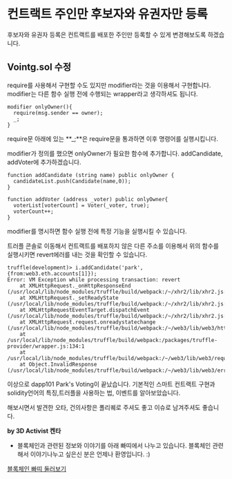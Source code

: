 # 컨트랙트 주인만 후보자와 유권자만 등록

후보자와 유권자 등록은 컨트랙트를 배포한 주인만 등록할 수 있게 변경해보도록 하겠습니다.

## Vointg.sol 수정

require를 사용해서 구현할 수도 있지만 modifier라는 것을 이용해서 구현합니다.
modifier는 다른 함수 실행 전에 수행되는 wrapper라고 생각하셔도 됩니다.


```
modifier onlyOwner(){
  require(msg.sender == owner);
  _;
}
```

require문 아래에 있는 **_;**은 require문을 통과하면 이후 명령어를 실행시킵니다.

modifier가 정의를 했으면 onlyOwner가 필요한 함수에 추가합니다. addCandidate, addVoter에 추가하겠습니다.

```
function addCandidate (string name) public onlyOwner {
  candidateList.push(Candidate(name,0));
}

function addVoter (address _voter) public onlyOwner{
  voterList[voterCount] = Voter(_voter, true);
  voterCount++;
}
```

modifier를 명시하면 함수 실행 전에 특정 기능을 실행시킬 수 있습니다.

트러플 콘솔로 이동해서 컨트랙트를 배포하지 않은 다른 주소를 이용해서 위의 함수를 실행시키면 revert에러를 내는 것을 확인할 수 있습니다.

```
truffle(development)> i.addCandidate('park',{from:web3.eth.accounts[1]});
Error: VM Exception while processing transaction: revert
    at XMLHttpRequest._onHttpResponseEnd (/usr/local/lib/node_modules/truffle/build/webpack:/~/xhr2/lib/xhr2.js:509:1)
    at XMLHttpRequest._setReadyState (/usr/local/lib/node_modules/truffle/build/webpack:/~/xhr2/lib/xhr2.js:354:1)
    at XMLHttpRequestEventTarget.dispatchEvent (/usr/local/lib/node_modules/truffle/build/webpack:/~/xhr2/lib/xhr2.js:64:1)
    at XMLHttpRequest.request.onreadystatechange (/usr/local/lib/node_modules/truffle/build/webpack:/~/web3/lib/web3/httpprovider.js:128:1)
    at /usr/local/lib/node_modules/truffle/build/webpack:/packages/truffle-provider/wrapper.js:134:1
    at /usr/local/lib/node_modules/truffle/build/webpack:/~/web3/lib/web3/requestmanager.js:86:1
    at Object.InvalidResponse (/usr/local/lib/node_modules/truffle/build/webpack:/~/web3/lib/web3/errors.js:38:1)
```

이상으로 dapp101 Park's Voting이 끝났습니다.
기본적인 스마트 컨트랙트 구현과 solidity언어의 특징,트러플을 사용하는 법, 이벤트를 알아보았습니다.

해보시면서 발견한 오타, 건의사항은 폴리퀘로 주셔도 좋고 이슈로 남겨주셔도 좋습니다.

**by 3D Activist 켄타**
- 블록체인과 관련된 정보와 이야기를 아래 빠띠에서 나누고 있습니다. 블록체인 관련해서 이야기나누고 싶은신 분은 언제나 환영입니다. :)

[블록체인 빠띠 둘러보기](https://parti.xyz/p/blockchain)

